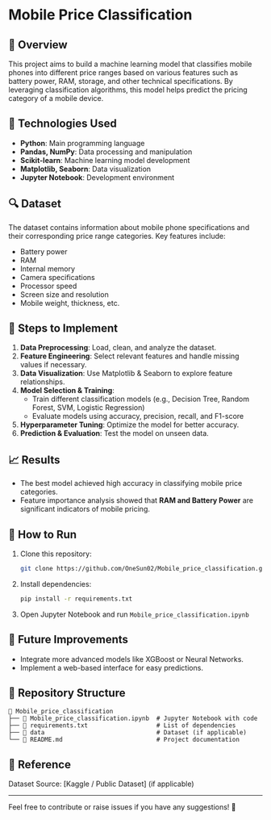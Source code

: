 # Mobile Price Classification

## 📌 Overview
This project aims to build a machine learning model that classifies mobile phones into different price ranges based on various features such as battery power, RAM, storage, and other technical specifications. By leveraging classification algorithms, this model helps predict the pricing category of a mobile device.

## 🚀 Technologies Used
- **Python**: Main programming language
- **Pandas, NumPy**: Data processing and manipulation
- **Scikit-learn**: Machine learning model development
- **Matplotlib, Seaborn**: Data visualization
- **Jupyter Notebook**: Development environment

## 🔍 Dataset
The dataset contains information about mobile phone specifications and their corresponding price range categories. Key features include:
- Battery power
- RAM
- Internal memory
- Camera specifications
- Processor speed
- Screen size and resolution
- Mobile weight, thickness, etc.

## 🔧 Steps to Implement
1. **Data Preprocessing**: Load, clean, and analyze the dataset.
2. **Feature Engineering**: Select relevant features and handle missing values if necessary.
3. **Data Visualization**: Use Matplotlib & Seaborn to explore feature relationships.
4. **Model Selection & Training**:
   - Train different classification models (e.g., Decision Tree, Random Forest, SVM, Logistic Regression)
   - Evaluate models using accuracy, precision, recall, and F1-score
5. **Hyperparameter Tuning**: Optimize the model for better accuracy.
6. **Prediction & Evaluation**: Test the model on unseen data.

## 📈 Results
- The best model achieved high accuracy in classifying mobile price categories.
- Feature importance analysis showed that **RAM and Battery Power** are significant indicators of mobile pricing.

## 🏁 How to Run
1. Clone this repository:
   ```sh
   git clone https://github.com/OneSun02/Mobile_price_classification.git
   ```
2. Install dependencies:
   ```sh
   pip install -r requirements.txt
   ```
3. Open Jupyter Notebook and run `Mobile_price_classification.ipynb`

## 📌 Future Improvements
- Integrate more advanced models like XGBoost or Neural Networks.
- Implement a web-based interface for easy predictions.

## 📂 Repository Structure
```
📂 Mobile_price_classification
├── 📄 Mobile_price_classification.ipynb  # Jupyter Notebook with code
├── 📄 requirements.txt                   # List of dependencies
├── 📂 data                               # Dataset (if applicable)
└── 📜 README.md                          # Project documentation
```

## 🔗 Reference
Dataset Source: [Kaggle / Public Dataset] (if applicable)

---

Feel free to contribute or raise issues if you have any suggestions! 🚀

